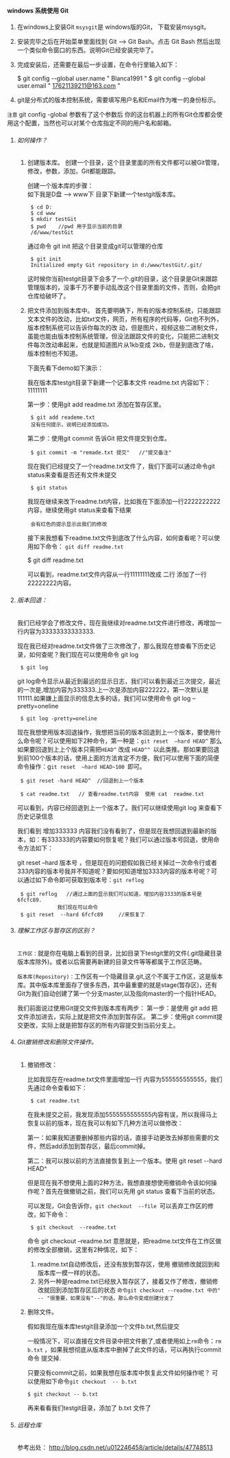 #### windows 系统使用 Git

1. 在windows上安装Git  `msysgit`是 windows版的Git， 下载安装msysgit。

2. 安装完毕之后在开始菜单里面找到 Git --> Git Bash。点击 Git Bash 然后出现一个类似命令窗口的东西。说明Git已经安装完毕了。

3. 完成安装后，还需要在最后一步设置，在命令行里输入如下：

	$ git config --global user.name " Blanca1991 "
	$ git config --global user.email " 17621139211@163.com "
	
4. git是分布式的版本控制系统，需要填写用户名和Email作为唯一的身份标示。

`注意` git config -global 参数有了这个参数后 你的这台机器上的所有Git仓库都会使用这个配置，当然也可以对某个仓库指定不同的用户名和邮箱。


1. ###### 如何操作？
	
	1. 创建版本库。
		创建一个目录，这个目录里面的所有文件都可以被Git管理，修改，参数，添加，Git都能跟踪。
		
		创建一个版本库的步骤：  
		如下我是D盘 –> www下 目录下新建一个testgit版本库。
			
			$ cd D:
			$ cd www
			$ mkdir testGit
			$ pwd    //pwd 用于显示当前的目录
			/d/www/testGit
	
		通过命令 git init 把这个目录变成git可以管理的仓库
			
			$ git init 
			Initialized empty Git repository in d:/www/testGit/.git/
	
		这时候你当前testgit目录下会多了一个.git的目录，这个目录是Git来跟踪管理版本的，没事千万不要手动乱改这个目录里面的文件，否则，会把git仓库给破坏了。
	
	2. 把文件添加到版本库中。
          首先要明确下，所有的版本控制系统，只能跟踪文本文件的改动，比如txt文件，网页，所有程序的代码等，Git也不列外，版本控制系统可以告诉你每次的改 动，但是图片，视频这些二进制文件，虽能也能由版本控制系统管理，但没法跟踪文件的变化，只能把二进制文件每次改动串起来，也就是知道图片从1kb变成 2kb，但是到底改了啥，版本控制也不知道。
          
     	下面先看下demo如下演示：
     	
     	我在版本库testgit目录下新建一个记事本文件 readme.txt 内容如下：11111111
		
	 	第一步：使用git add readme.txt 添加在暂存区里。
	 	
	 		$ git add reademe.txt
	 		没有任何提示，说明已经添加成功。
	 		
	 	第二步：使用git commit 告诉Git 把文件提交到仓库。
	 		
	 		$ git commit -m "remade.txt 提交"   //"提交备注"
	 		
	 	现在我们已经提交了一个readme.txt文件了，我们下面可以通过命令git status来查看是否还有文件未提交
	 	
	 		$ git status 
	 		
	 	我现在继续来改下readme.txt内容，比如我在下面添加一行2222222222内容，继续使用git status来查看下结果
	 		
	 		会有红色的提示显示出我们的修改
	 		
	 	接下来我想看下readme.txt文件到底改了什么内容，如何查看呢？可以使用如下命令：
`git diff readme.txt`

		$ git diff readme.txt
				
	   可以看到，readme.txt文件内容从一行11111111改成 二行 添加了一行22222222内容。
	   
2. ###### 版本回退：
	
	我们已经学会了修改文件，现在我继续对readme.txt文件进行修改，再增加一行内容为33333333333333.

	现在我已经对readme.txt文件做了三次修改了，那么我现在想查看下历史记录，如何查呢？我们现在可以使用命令 git log 
	
		$ git log

	git log命令显示从最近到最远的显示日志，我们可以看到最近三次提交，最近的一次是,增加内容为333333.上一次是添加内容222222，第一次默认是 111111.如果嫌上面显示的信息太多的话，我们可以使用命令 git log –pretty=oneline 
			
		$ git log -pretty=oneline
	
	现在我想使用版本回退操作，我想把当前的版本回退到上一个版本，要使用什么命令呢？可以使用如下2种命令，第一种是：`git reset  –hard HEAD^` 那么如果要回退到上上个版本只需把`HEAD^` 改成 `HEAD^^ `以此类推。那如果要回退到前100个版本的话，使用上面的方法肯定不方便，我们可以使用下面的简便命令操作：g`it reset  –hard HEAD~100 `即可。

		$ git reset -hard HEAD^  //回退到上一个版本
	 
		$ cat readme.txt   // 查看readme.txt内容  使用 cat  readme.txt
	
	可以看到，内容已经回退到上一个版本了。我们可以继续使用git log 来查看下历史记录信息

	我们看到 增加333333 内容我们没有看到了，但是现在我想回退到最新的版本，如：有333333的内容要如何恢复呢？我们可以通过版本号回退，使用命令方法如下：

	git reset  –hard 版本号 ，但是现在的问题假如我已经关掉过一次命令行或者333内容的版本号我并不知道呢？要如何知道增加3333内容的版本号呢？可以通过如下命令即可获取到版本号：`git reflog`

		$ git reflog   //通过上面的显示我们可以知道，增加内容3333的版本号是 6fcfc89.
					我们现在可以命令	
		$ git reset  --hard 6fcfc89     //来恢复了
	
	
3. ###### 理解工作区与暂存区的区别？

	`工作区：`就是你在电脑上看到的目录，比如目录下testgit里的文件(.git隐藏目录版本库除外)。或者以后需要再新建的目录文件等等都属于工作区范畴。
	
	`版本库(Repository)：`工作区有一个隐藏目录.git,这个不属于工作区，这是版本库。其中版本库里面存了很多东西，其中最重要的就是stage(暂存区)，还有Git为我们自动创建了第一个分支master,以及指向master的一个指针HEAD。
	
	我们前面说过使用Git提交文件到版本库有两步：
    第一步：是使用 git add 把文件添加进去，实际上就是把文件添加到暂存区。
    第二步：使用git commit提交更改，实际上就是把暂存区的所有内容提交到当前分支上。
  
4. ###### Git撤销修改和删除文件操作。
	1. 撤销修改：
	
		比如我现在在readme.txt文件里面增加一行 内容为555555555555，我们先通过命令查看如下：
		
			$ cat readme.txt
		在我未提交之前，我发现添加5555555555555内容有误，所以我得马上恢复以前的版本，现在我可以有如下几种方法可以做修改：
		
		第一：如果我知道要删掉那些内容的话，直接手动更改去掉那些需要的文件，然后add添加到暂存区，最后commit掉。
		
		第二：我可以按以前的方法直接恢复到上一个版本。使用 git reset  --hard HEAD^
		
		但是现在我不想使用上面的2种方法，我想直接想使用撤销命令该如何操作呢？首先在做撤销之前，我们可以先用 git status 查看下当前的状态。
		
		可以发现，Git会告诉你，`git checkout  --file `可以丢弃工作区的修改，如下命令：
	
			$ git checkout  --readme.txt
	 	
	 	命令 git checkout –readme.txt 意思就是，把readme.txt文件在工作区做的修改全部撤销，这里有2种情况，如下：
	 	
	 	1. readme.txt自动修改后，还没有放到暂存区，使用 撤销修改就回到和版本库一模一样的状态。
	 	2. 另外一种是readme.txt已经放入暂存区了，接着又作了修改，撤销修改就回到添加暂存区后的状态	
	 	` 命令git checkout --readme.txt 中的" -- "很重要，如果没有"--"的话，那么命令变成创建分支了 `
	 
	 2. 删除文件。
		
		假如我现在版本库testgit目录添加一个文件b.txt,然后提交
		
		一般情况下，可以直接在文件目录中把文件删了,或者使用如上`rm`命令：`rm b.txt` ，如果我想彻底从版本库中删掉了此文件的话，可以再执行commit命令 提交掉.
		
		只要没有commit之前，如果我想在版本库中恢复此文件如何操作呢？
		可以使用如下命令` git checkout  -- b.txt `
		
			$ git checkout -- b.txt
		
		再来看看我们testgit目录，添加了 b.txt 文件了

5. ###### 远程仓库

	参考出处：  <http://blog.csdn.net/u012246458/article/details/47748513>
	
 	
	
	
	
	
	

